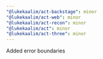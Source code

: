 ```yaml
---
"@lukekaalim/act-backstage": minor
"@lukekaalim/act-web": minor
"@lukekaalim/act-recon": minor
"@lukekaalim/act": minor
"@lukekaalim/act-three": minor
---
```


Added error boundaries

